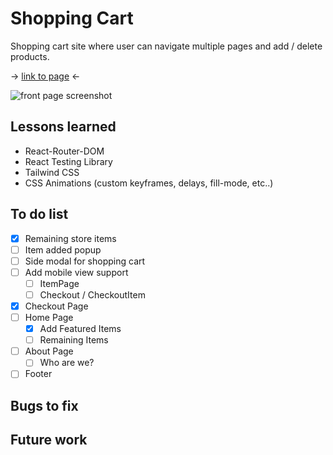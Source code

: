 # Shopping Cart

Shopping cart site where user can navigate multiple pages and add / delete products.

-> <a href="https://sumedh-inamdar.github.io/shopping-cart/">link to page</a> <-

![front page screenshot](./src/assets/shoppingCartScreenshot.png)

## Lessons learned

- React-Router-DOM
- React Testing Library
- Tailwind CSS
- CSS Animations (custom keyframes, delays, fill-mode, etc..)

## To do list
- [x] Remaining store items
- [ ] Item added popup
- [ ] Side modal for shopping cart
- [ ] Add mobile view support
    - [ ] ItemPage
    - [ ] Checkout / CheckoutItem
- [x] Checkout Page
- [ ] Home Page
    - [x] Add Featured Items
    - [ ] Remaining Items
- [ ] About Page
    - [ ] Who are we?
- [ ] Footer

## Bugs to fix

## Future work
